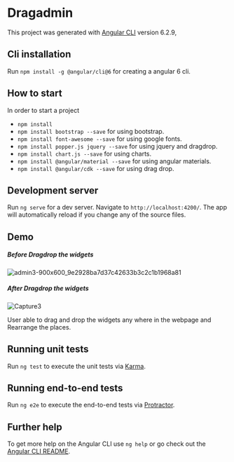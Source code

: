 # Dragadmin

This project was generated with [Angular CLI](https://github.com/angular/angular-cli) version 6.2.9,

## Cli installation

Run `npm install -g @angular/cli@6` for creating a angular 6 cli.

## How to start 

In order to start a project
* `npm install`
* `npm install bootstrap --save` for using bootstrap.
* `npm install font-awesome --save` for using google fonts.
* `npm install popper.js jquery --save` for using jquery and dragdrop.
* `npm install chart.js --save` for using charts.
* `npm install @angular/material --save` for using angular materials.
* `npm install @angular/cdk --save` for using drag drop.

## Development server
Run `ng serve` for a dev server. Navigate to `http://localhost:4200/`. The app will automatically reload if you change any of the source files.

## Demo

##### Before Dragdrop the widgets 
![admin3-900x600_9e2928ba7d37c42633b3c2c1b1968a81](https://user-images.githubusercontent.com/51225963/61626065-c77f5600-ac6b-11e9-9b01-e14c35d57790.png)

##### After Dragdrop the widgets
![Capture3](https://user-images.githubusercontent.com/51225963/61627023-4d040580-ac6e-11e9-8ae6-72a3759100aa.PNG)


User able to drag and drop the widgets any where in the webpage and Rearrange the places.

## Running unit tests

Run `ng test` to execute the unit tests via [Karma](https://karma-runner.github.io).

## Running end-to-end tests

Run `ng e2e` to execute the end-to-end tests via [Protractor](http://www.protractortest.org/).

## Further help

To get more help on the Angular CLI use `ng help` or go check out the [Angular CLI README](https://github.com/angular/angular-cli/blob/master/README.md).
